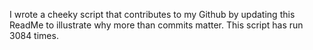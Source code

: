 I wrote a cheeky script that contributes to my Github by updating this ReadMe to illustrate why more than commits matter. This script has run 3084 times.